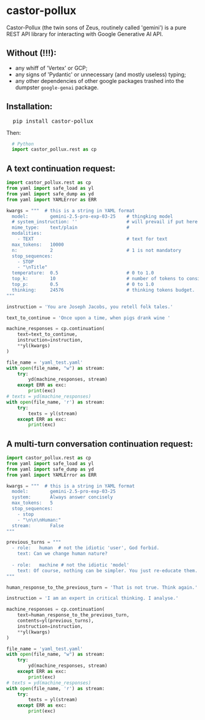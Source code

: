 # castor-pollux
Castor-Pollux (the twin sons of Zeus, routinely called 'gemini') is a pure REST API library for interacting with Google Generative AI API.

## Without (!!!):
- any whiff of 'Vertex' or GCP;
- any signs of 'Pydantic' or unnecessary (and mostly useless) typing;
- any other dependencies of other google packages trashed into the dumpster `google-genai` package.

## Installation:
<pre>
  pip install castor-pollux
</pre>
Then:
```Python
  # Python
  import castor_pollux.rest as cp
```
## A text continuation request:
```Python
import castor_pollux.rest as cp
from yaml import safe_load as yl
from yaml import safe_dump as yd
from yaml import YAMLError as ERR

kwargs = """  # this is a string in YAML format
  model:        gemini-2.5-pro-exp-03-25    # thingking model
  # system_instruction: ''                  # will prevail if put here
  mime_type:    text/plain                  #
  modalities:
    - TEXT                                  # text for text
  max_tokens:   10000
  n:            2                           # 1 is not mandatory
  stop_sequences:
    - STOP
    - "\nTitle"
  temperature:  0.5                         # 0 to 1.0
  top_k:        10                          # number of tokens to consider.
  top_p:        0.5                         # 0 to 1.0
  thinking:     24576                       # thinking tokens budget.
"""

instruction = 'You are Joseph Jacobs, you retell folk tales.'

text_to_continue = 'Once upon a time, when pigs drank wine '

machine_responses = cp.continuation(
    text=text_to_continue,
    instruction=instruction,
    **yl(kwargs)
)

file_name = 'yaml_test.yaml'
with open(file_name, "w") as stream:
    try:
        yd(machine_responses, stream)
    except ERR as exc:
        print(exc)
# texts = yd(machine_responses)
with open(file_name, 'r') as stream:
    try:
        texts = yl(stream)
    except ERR as exc:
        print(exc)
```
## A multi-turn conversation continuation request:
```Python
import castor_pollux.rest as cp
from yaml import safe_load as yl
from yaml import safe_dump as yd
from yaml import YAMLError as ERR

kwargs = """  # this is a string in YAML format
  model:        gemini-2.5-pro-exp-03-25
  system:       Always answer concisely 
  max_tokens:   5
  stop_sequences:   
    - stop          
    - "\n\n\nHuman:"    
  stream:       False 
"""

previous_turns = """
  - role:   human  # not the idiotic 'user', God forbid.
    text: Can we change human nature?
    
  - role:   machine # not the idiotic 'model'
    text: Of course, nothing can be simpler. You just re-educate them.
"""

human_response_to_the_previous_turn = 'That is not true. Think again.'

instruction = 'I am an expert in critical thinking. I analyse.'

machine_responses = cp.continuation(
    text=human_response_to_the_previous_turn,
    contents=yl(previous_turns),
    instruction=instruction,
    **yl(kwargs)
)

file_name = 'yaml_test.yaml'
with open(file_name, "w") as stream:
    try:
        yd(machine_responses, stream)
    except ERR as exc:
        print(exc)
# texts = yd(machine_responses)
with open(file_name, 'r') as stream:
    try:
        texts = yl(stream)
    except ERR as exc:
        print(exc)
``` 